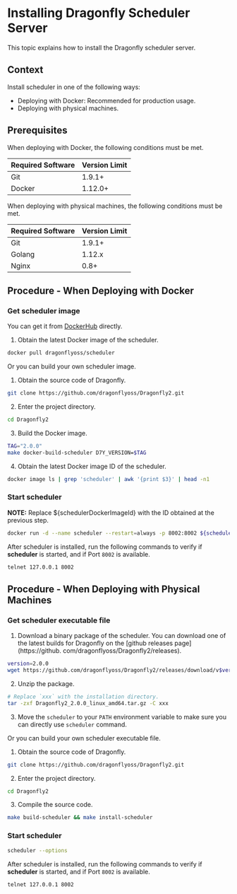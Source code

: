 # Installing Dragonfly Scheduler Server

This topic explains how to install the Dragonfly scheduler server.

## Context

Install scheduler in one of the following ways:

- Deploying with Docker: Recommended for production usage.
- Deploying with physical machines.

## Prerequisites

When deploying with Docker, the following conditions must be met.

Required Software | Version Limit
---|---
Git|1.9.1+
Docker|1.12.0+

When deploying with physical machines, the following conditions must be met.

Required Software | Version Limit
---|---
Git|1.9.1+
Golang|1.12.x
Nginx|0.8+

## Procedure - When Deploying with Docker

### Get scheduler image

You can get it from [DockerHub](https://hub.docker.com/) directly.

1. Obtain the latest Docker image of the scheduler.

```sh
docker pull dragonflyoss/scheduler
```

Or you can build your own scheduler image.

1. Obtain the source code of Dragonfly.

```sh
git clone https://github.com/dragonflyoss/Dragonfly2.git
```

2. Enter the project directory.

```sh
cd Dragonfly2
```

3. Build the Docker image.

```sh
TAG="2.0.0"
make docker-build-scheduler D7Y_VERSION=$TAG
```

4. Obtain the latest Docker image ID of the scheduler.

```sh
docker image ls | grep 'scheduler' | awk '{print $3}' | head -n1
```

### Start scheduler

**NOTE:** Replace ${schedulerDockerImageId} with the ID obtained at the previous step.

```sh
docker run -d --name scheduler --restart=always -p 8002:8002 ${schedulerDockerImageId}
```

After scheduler is installed, run the following commands to verify if **scheduler** is started, and if Port `8002` is available.

```sh
telnet 127.0.0.1 8002
```

## Procedure - When Deploying with Physical Machines

### Get scheduler executable file

1. Download a binary package of the scheduler. You can download one of the latest builds for Dragonfly on the [github releases page](https://github.
   com/dragonflyoss/Dragonfly2/releases).

```sh
version=2.0.0
wget https://github.com/dragonflyoss/Dragonfly2/releases/download/v$version/Dragonfly2_$version_linux_amd64.tar.gz
```

2. Unzip the package.

```bash
# Replace `xxx` with the installation directory.
tar -zxf Dragonfly2_2.0.0_linux_amd64.tar.gz -C xxx
```

3. Move the `scheduler` to your `PATH` environment variable to make sure you can directly use `scheduler` command.

Or you can build your own scheduler executable file.

1. Obtain the source code of Dragonfly.

```sh
git clone https://github.com/dragonflyoss/Dragonfly2.git
```

2. Enter the project directory.

```sh
cd Dragonfly2
```

3. Compile the source code.

```sh
make build-scheduler && make install-scheduler
```

### Start scheduler

```sh
scheduler --options
```

After scheduler is installed, run the following commands to verify if **scheduler** is started, and if Port `8002` is available.

```sh
telnet 127.0.0.1 8002
```
